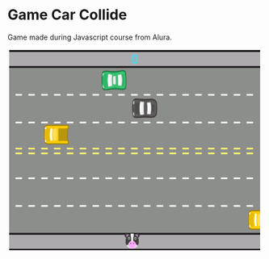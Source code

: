 # Game Car Collide
Game made during Javascript course from Alura.

<img align="center" alt="Game-print" src="print/game-print.png" />
